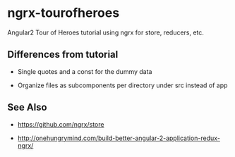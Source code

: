# ngrx-tourofheroes

Angular2 Tour of Heroes tutorial using ngrx for store, reducers,
etc.

## Differences from tutorial

- Single quotes and a const for the dummy data

- Organize files as subcomponents per directory under src instead of app

## See Also

- https://github.com/ngrx/store

- http://onehungrymind.com/build-better-angular-2-application-redux-ngrx/
